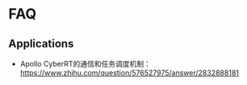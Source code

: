 # FAQ

## Applications
- Apollo CyberRT的通信和任务调度机制：https://www.zhihu.com/question/576527975/answer/2832888181